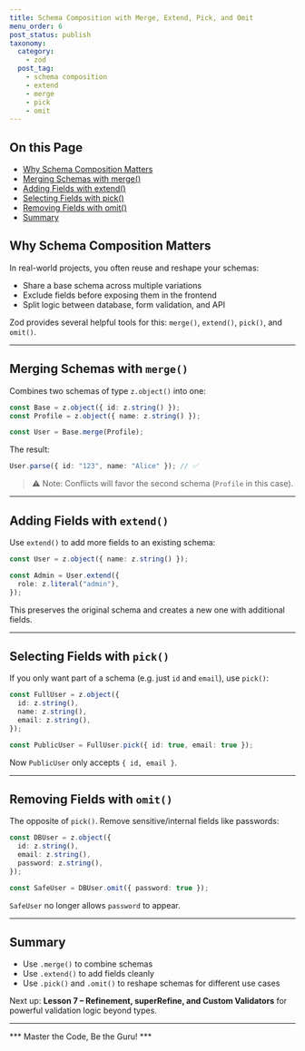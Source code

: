 ```yaml
---
title: Schema Composition with Merge, Extend, Pick, and Omit
menu_order: 6
post_status: publish
taxonomy:
  category:
    - zod
  post_tag:
    - schema composition
    - extend
    - merge
    - pick
    - omit
---
```


<div class="toc" markdown="1">

## On this Page

- [Why Schema Composition Matters](#why-schema-composition-matters)
- [Merging Schemas with merge()](#merging-schemas-with-merge)
- [Adding Fields with extend()](#adding-fields-with-extend)
- [Selecting Fields with pick()](#selecting-fields-with-pick)
- [Removing Fields with omit()](#removing-fields-with-omit)
- [Summary](#summary)

</div>

<div class="guru-main" markdown="1">

## Why Schema Composition Matters

In real-world projects, you often reuse and reshape your schemas:
- Share a base schema across multiple variations
- Exclude fields before exposing them in the frontend
- Split logic between database, form validation, and API

Zod provides several helpful tools for this: `merge()`, `extend()`, `pick()`, and `omit()`.

---

## Merging Schemas with `merge()`

Combines two schemas of type `z.object()` into one:

```ts
const Base = z.object({ id: z.string() });
const Profile = z.object({ name: z.string() });

const User = Base.merge(Profile);
```

The result:

```ts
User.parse({ id: "123", name: "Alice" }); // ✅
```

> ⚠️ Note: Conflicts will favor the second schema (`Profile` in this case).

---

## Adding Fields with `extend()`

Use `extend()` to add more fields to an existing schema:

```ts
const User = z.object({ name: z.string() });

const Admin = User.extend({
  role: z.literal("admin"),
});
```

This preserves the original schema and creates a new one with additional fields.

---

## Selecting Fields with `pick()`

If you only want part of a schema (e.g. just `id` and `email`), use `pick()`:

```ts
const FullUser = z.object({
  id: z.string(),
  name: z.string(),
  email: z.string(),
});

const PublicUser = FullUser.pick({ id: true, email: true });
```

Now `PublicUser` only accepts `{ id, email }`.

---

## Removing Fields with `omit()`

The opposite of `pick()`. Remove sensitive/internal fields like passwords:

```ts
const DBUser = z.object({
  id: z.string(),
  email: z.string(),
  password: z.string(),
});

const SafeUser = DBUser.omit({ password: true });
```

`SafeUser` no longer allows `password` to appear.

---

## Summary

- Use `.merge()` to combine schemas
- Use `.extend()` to add fields cleanly
- Use `.pick()` and `.omit()` to reshape schemas for different use cases

Next up: **Lesson 7 – Refinement, superRefine, and Custom Validators** for powerful validation logic beyond types.

---

*** Master the Code, Be the Guru! ***

</div>
